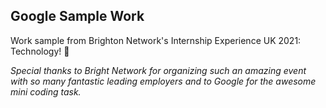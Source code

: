 ## Google Sample Work

Work sample from Brighton Network's Internship Experience UK 2021: Technology! 🎊

*Special thanks to Bright Network for organizing such an amazing event with so many fantastic leading employers and to Google for the awesome mini coding task.*

